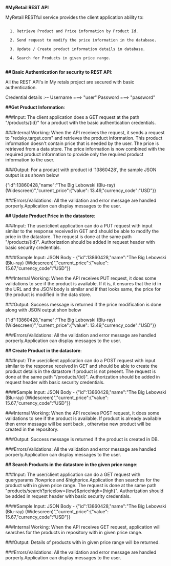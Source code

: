 **#MyRetail REST API**

MyRetail RESTful service provides the client application ability to:
```
  
  1. Retrieve Product and Price information by Product Id.
	
  2. Send request to modify the price information in the database.
	
  3. Update / Create product information details in database.
  
  4. Search for Products in given price range.  
  
```

**## Basic Authentication for security to REST API**:

All the REST API's in My retals project are secured with basic authentication.

Credential details :-- Username ===> "user"
                       Password ===> "password"


	
 **##Get Product Information**:
	
###Input: The client application does a GET request at the path "/products/{id}" for a product with the basic authentication credentials.

###Internal Working: When the API receives the request, it sends a request to "redsky.target.com" and retrieves the product information. This product information doesn't contain price that is needed by the user. The price is retrieved from a data store. The price information is now combined with the required product information to provide only the required product information to the user.

###Output: For a product with product id '13860428', the sample JSON output is as shown below

{"id":13860428,"name":"The Big Lebowski (Blu-ray) (Widescreen)","current_price":{"value": 13.49,"currency_code":"USD"}}

###Errors/Validations: All the validation and error message are handled porperly.Application can display messages to the user.

**## Update Product Price in the datastore**:

###Input: The user/client application can do a PUT request with input similar to the response received in GET and should be able to modify the price in the datastore. The request is done at the same path "/products/{id}". Authorization should be added in request header with basic security credentials.

####Sample Input: JSON Body - {"id":13860428,"name":"The Big Lebowski (Blu-ray) (Widescreen)","current_price":{"value": 15.67,"currency_code":"USD"}}

###Internal Working: When the API receives PUT request, it does some validations to see if the product is available. If it is, it ensures that the id in the URL and the JSON body is similar and if that looks same, the price for the product is modified in the data store.

###Output: Success message is returned if the price modification is done along with JSON output shon below

{"id":13860428,"name":"The Big Lebowski (Blu-ray) (Widescreen)","current_price":{"value": 13.49,"currency_code":"USD"}}

###Errors/Validations: All the validation and error message are handled porperly.Application can display messages to the user.

**## Create Product  in the datastore**:

###Input: The user/client application can do a POST request with input similar to the response received in GET and should be able to create the product details in the datastore if product is not present. The request is done at the same path "/products/{id}". Authorization should be added in request header with basic security credentials.

####Sample Input: JSON Body - {"id":13860428,"name":"The Big Lebowski (Blu-ray) (Widescreen)","current_price":{"value": 15.67,"currency_code":"USD"}}

###Internal Working: When the API receives POST request, it does some validations to see if the product is available. If product is already available then error message will be sent back , otherwise new product will be created in the repository.

###Output: Success message is returned if the product is created in DB.

###Errors/Validations: All the validation and error message are handled porperly.Application can display messages to the user.


**## Search Products in the datastore in the given price range**:

###Input: The user/client application can do a GET request with queryparams ?lowprice and &highprice.Application then searches for the product with in given price range. The request is done at the same path "products/search?pricelow={low}&pricehigh={high}". Authorization should be added in request header with basic security credentials.

####Sample Input: JSON Body - {"id":13860428,"name":"The Big Lebowski (Blu-ray) (Widescreen)","current_price":{"value": 15.67,"currency_code":"USD"}}

###Internal Working: When the API receives GET request, application will searches for the products in repository with in given price range.

###Output: Details of products with in given price range will be returned.

###Errors/Validations: All the validation and error message are handled porperly.Application can display messages to the user.


	
	
